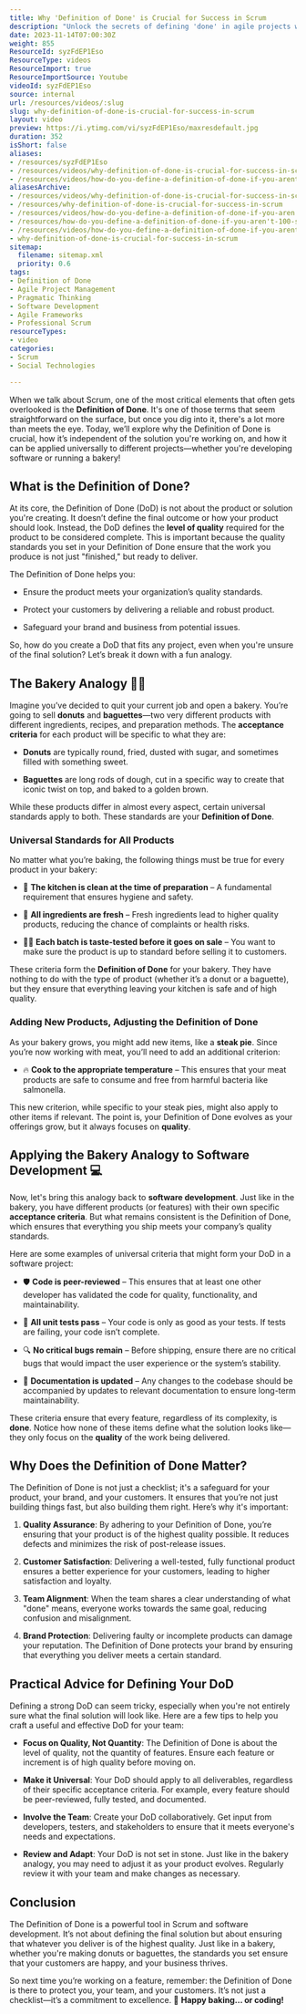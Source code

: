 ```yaml
---
title: Why 'Definition of Done' is Crucial for Success in Scrum
description: "Unlock the secrets of defining 'done' in agile projects with a fun bakery analogy! Perfect for scrum masters and agile teams seeking clarity. \U0001F369\U0001F956"
date: 2023-11-14T07:00:30Z
weight: 855
ResourceId: syzFdEP1Eso
ResourceType: videos
ResourceImport: true
ResourceImportSource: Youtube
videoId: syzFdEP1Eso
source: internal
url: /resources/videos/:slug
slug: why-definition-of-done-is-crucial-for-success-in-scrum
layout: video
preview: https://i.ytimg.com/vi/syzFdEP1Eso/maxresdefault.jpg
duration: 352
isShort: false
aliases:
- /resources/syzFdEP1Eso
- /resources/videos/why-definition-of-done-is-crucial-for-success-in-scrum
- /resources/videos/how-do-you-define-a-definition-of-done-if-you-arent-100-sure-what-the-solution-is
aliasesArchive:
- /resources/videos/why-definition-of-done-is-crucial-for-success-in-scrum
- /resources/why-definition-of-done-is-crucial-for-success-in-scrum
- /resources/videos/how-do-you-define-a-definition-of-done-if-you-aren't-100-sure-what-the-solution-is-
- /resources/how-do-you-define-a-definition-of-done-if-you-aren't-100-sure-what-the-solution-is-
- /resources/videos/how-do-you-define-a-definition-of-done-if-you-arent-100-sure-what-the-solution-is
- why-definition-of-done-is-crucial-for-success-in-scrum
sitemap:
  filename: sitemap.xml
  priority: 0.6
tags:
- Definition of Done
- Agile Project Management
- Pragmatic Thinking
- Software Development
- Agile Frameworks
- Professional Scrum
resourceTypes:
- video
categories:
- Scrum
- Social Technologies

---
```

When we talk about Scrum, one of the most critical elements that often gets overlooked is the **Definition of Done**. It's one of those terms that seem straightforward on the surface, but once you dig into it, there's a lot more than meets the eye. Today, we’ll explore why the Definition of Done is crucial, how it’s independent of the solution you're working on, and how it can be applied universally to different projects—whether you're developing software or running a bakery!

## **What is the Definition of Done?**

At its core, the Definition of Done (DoD) is not about the product or solution you're creating. It doesn’t define the final outcome or how your product should look. Instead, the DoD defines the **level of quality** required for the product to be considered complete. This is important because the quality standards you set in your Definition of Done ensure that the work you produce is not just "finished," but ready to deliver.

The Definition of Done helps you:

- Ensure the product meets your organization’s quality standards.

- Protect your customers by delivering a reliable and robust product.

- Safeguard your brand and business from potential issues.

So, how do you create a DoD that fits any project, even when you're unsure of the final solution? Let’s break it down with a fun analogy.

## **The Bakery Analogy** **🍩🥖**

Imagine you’ve decided to quit your current job and open a bakery. You’re going to sell **donuts** and **baguettes**—two very different products with different ingredients, recipes, and preparation methods. The **acceptance criteria** for each product will be specific to what they are:

- **Donuts** are typically round, fried, dusted with sugar, and sometimes filled with something sweet.

- **Baguettes** are long rods of dough, cut in a specific way to create that iconic twist on top, and baked to a golden brown.

While these products differ in almost every aspect, certain universal standards apply to both. These standards are your **Definition of Done**.

### **Universal Standards for All Products**

No matter what you’re baking, the following things must be true for every product in your bakery:

- 🧼 **The kitchen is clean at the time of preparation** – A fundamental requirement that ensures hygiene and safety.

- 🥚 **All ingredients are fresh** – Fresh ingredients lead to higher quality products, reducing the chance of complaints or health risks.

- 👩‍🍳 **Each batch is taste-tested before it goes on sale** – You want to make sure the product is up to standard before selling it to customers.

These criteria form the **Definition of Done** for your bakery. They have nothing to do with the type of product (whether it’s a donut or a baguette), but they ensure that everything leaving your kitchen is safe and of high quality.

### **Adding New Products, Adjusting the Definition of Done**

As your bakery grows, you might add new items, like a **steak pie**. Since you’re now working with meat, you’ll need to add an additional criterion:

- 🔥 **Cook to the appropriate temperature** – This ensures that your meat products are safe to consume and free from harmful bacteria like salmonella.

This new criterion, while specific to your steak pies, might also apply to other items if relevant. The point is, your Definition of Done evolves as your offerings grow, but it always focuses on **quality**.

## **Applying the Bakery Analogy to Software Development** **💻**

Now, let's bring this analogy back to **software development**. Just like in the bakery, you have different products (or features) with their own specific **acceptance criteria**. But what remains consistent is the Definition of Done, which ensures that everything you ship meets your company’s quality standards.

Here are some examples of universal criteria that might form your DoD in a software project:

- 🛡 **Code is peer-reviewed** – This ensures that at least one other developer has validated the code for quality, functionality, and maintainability.

- 🧪 **All unit tests pass** – Your code is only as good as your tests. If tests are failing, your code isn’t complete.

- 🔍 **No critical bugs remain** – Before shipping, ensure there are no critical bugs that would impact the user experience or the system’s stability.

- 📝 **Documentation is updated** – Any changes to the codebase should be accompanied by updates to relevant documentation to ensure long-term maintainability.

These criteria ensure that every feature, regardless of its complexity, is **done**. Notice how none of these items define what the solution looks like—they only focus on the **quality** of the work being delivered.

## **Why Does the Definition of Done Matter?**

The Definition of Done is not just a checklist; it's a safeguard for your product, your brand, and your customers. It ensures that you’re not just building things fast, but also building them right. Here’s why it's important:

1. **Quality Assurance**: By adhering to your Definition of Done, you’re ensuring that your product is of the highest quality possible. It reduces defects and minimizes the risk of post-release issues.

3. **Customer Satisfaction**: Delivering a well-tested, fully functional product ensures a better experience for your customers, leading to higher satisfaction and loyalty.

5. **Team Alignment**: When the team shares a clear understanding of what "done" means, everyone works towards the same goal, reducing confusion and misalignment.

7. **Brand Protection**: Delivering faulty or incomplete products can damage your reputation. The Definition of Done protects your brand by ensuring that everything you deliver meets a certain standard.

## **Practical Advice for Defining Your DoD**

Defining a strong DoD can seem tricky, especially when you're not entirely sure what the final solution will look like. Here are a few tips to help you craft a useful and effective DoD for your team:

- **Focus on Quality, Not Quantity**: The Definition of Done is about the level of quality, not the quantity of features. Ensure each feature or increment is of high quality before moving on.

- **Make it Universal**: Your DoD should apply to all deliverables, regardless of their specific acceptance criteria. For example, every feature should be peer-reviewed, fully tested, and documented.

- **Involve the Team**: Create your DoD collaboratively. Get input from developers, testers, and stakeholders to ensure that it meets everyone's needs and expectations.

- **Review and Adapt**: Your DoD is not set in stone. Just like in the bakery analogy, you may need to adjust it as your product evolves. Regularly review it with your team and make changes as necessary.

## **Conclusion**

The Definition of Done is a powerful tool in Scrum and software development. It’s not about defining the final solution but about ensuring that whatever you deliver is of the highest quality. Just like in a bakery, whether you're making donuts or baguettes, the standards you set ensure that your customers are happy, and your business thrives.

So next time you’re working on a feature, remember: the Definition of Done is there to protect you, your team, and your customers. It’s not just a checklist—it’s a commitment to excellence. 🎉 **Happy baking... or coding!**
